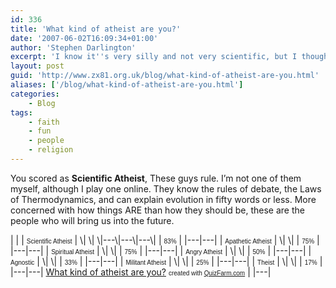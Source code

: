 ```yaml
---
id: 336
title: 'What kind of atheist are you?'
date: '2007-06-02T16:09:34+01:00'
author: 'Stephen Darlington'
excerpt: 'I know it''s very silly and not very scientific, but I thought it might be fun to do this quiz. The results might have different if I''d known who some of the people they were asking about were!'
layout: post
guid: 'http://www.zx81.org.uk/blog/what-kind-of-atheist-are-you.html'
aliases: ['/blog/what-kind-of-atheist-are-you.html']
categories:
    - Blog
tags:
    - faith
    - fun
    - people
    - religion
---
```


You scored as **Scientific Atheist**, These guys rule. I’m not one of them myself, although I play one online. They know the rules of debate, the Laws of Thermodynamics, and can explain evolution in fifty words or less. More concerned with how things ARE than how they should be, these are the people who will bring us into the future.

|  | \| <font face="Arial" size="1">Scientific Atheist</font> \| \\|  \\| \\|---\\|---\\|---\\| \| <font face="Arial" size="1">83%</font> \| \|---\|---\| \| <font face="Arial" size="1">Apathetic Atheist</font> \| \\|  \\| \| <font face="Arial" size="1">75%</font> \| \|---\|---\| \| <font face="Arial" size="1">Spiritual Atheist</font> \| \\|  \\| \| <font face="Arial" size="1">75%</font> \| \|---\|---\| \| <font face="Arial" size="1">Angry Atheist</font> \| \\|  \\| \| <font face="Arial" size="1">50%</font> \| \|---\|---\| \| <font face="Arial" size="1">Agnostic</font> \| \\|  \\| \| <font face="Arial" size="1">33%</font> \| \|---\|---\| \| <font face="Arial" size="1">Militant Atheist</font> \| \\|  \\| \| <font face="Arial" size="1">25%</font> \| \|---\|---\| \| <font face="Arial" size="1">Theist</font> \| \\|  \\| \| <font face="Arial" size="1">17%</font> \| \|---\|---\|  [What kind of atheist are you?](http://quizfarm.com/run.php/Quiz?quiz_id=34703)   <font face="Arial" size="1">created with [QuizFarm.com](http://quizfarm.com)</font> |
|---|